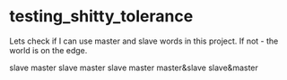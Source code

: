 # testing_shitty_tolerance
Lets check if I can use master and slave words in this project. If not - the world is on the edge.

slave
master
slave
master
slave
master
master&slave
slave&master
